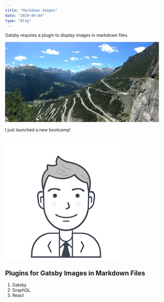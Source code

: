 ```yaml
---
title: "Markdown Images"
date: "2019-04-04"
type: "Blog"
---
```

Gatsby requires a plugin to display images in markdown files.

![Lake Cancano](./markdown-lake-cancano.jpg)

I just launched a new bootcamp!

![User](./users-1.svg)

## Plugins for Gatsby Images in Markdown Files

1. Gatsby
2. GraphQL
3. React